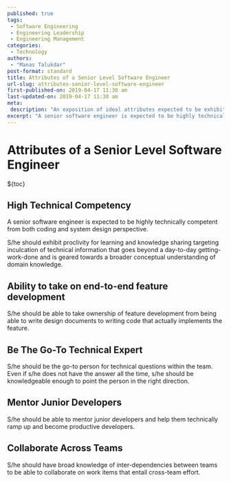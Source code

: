 ```yaml
---
published: true
tags:
 - Software Engineering
 - Engineering Leadership
 - Engineering Management
categories:
 - Technology
authors:
 - "Manas Talukdar"
post-format: standard
title: Attributes of a Senior Level Software Engineer
url-slug: attributes-senior-level-software-engineer
first-published-on: 2019-04-17 11:30 am
last-updated-on: 2019-04-17 11:30 am
meta:
 description: "An exposition of ideal attributes expected to be exhibited by a senior level software engineer."
excerpt: "A senior software engineer is expected to be highly technically competent from both coding and system design perspective."
---
```


# Attributes of a Senior Level Software Engineer

${toc}

## High Technical Competency

A senior software engineer is expected to be highly technically competent from both coding and system design perspective.

S/he should exhibit proclivity for learning and knowledge sharing targeting inculcation of technical information that goes beyond a day-to-day getting-work-done and is geared towards a broader conceptual understanding of domain knowledge.

## Ability to take on end-to-end feature development

S/he should be able to take ownership of feature development from being able to write design documents to writing code that actually implements the feature.

## Be The Go-To Technical Expert

S/he should be the go-to person for technical questions within the team. Even if s/he does not have the answer all the time, s/he should be knowledgeable enough to point the person in the right direction.

## Mentor Junior Developers

S/he should be able to mentor junior developers and help them technically ramp up and become productive developers.

## Collaborate Across Teams

S/he should have broad knowledge of inter-dependencies between teams to be able to collaborate on work items that entail cross-team effort.
